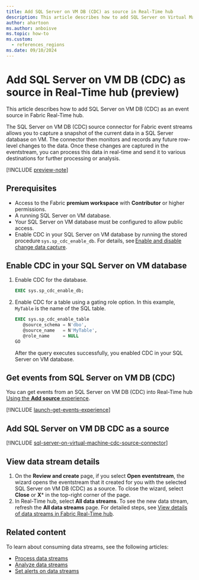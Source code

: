 ```yaml
---
title: Add SQL Server on VM DB (CDC) as source in Real-Time hub
description: This article describes how to add SQL Server on Virtual Machine (VM) Database (DB) Change Data Capture (CDC) as an event source in Fabric Real-Time hub.
author: ahartoon
ms.author: anboisve
ms.topic: how-to
ms.custom:
  - references_regions
ms.date: 09/10/2024
---
```


# Add SQL Server on VM DB (CDC) as source in Real-Time hub (preview)

This article describes how to add SQL Server on VM DB (CDC) as an event source in Fabric Real-Time hub.

The SQL Server on VM DB (CDC) source connector for Fabric event streams allows you to capture a snapshot of the current data in a SQL Server database on VM. The connector then monitors and records any future row-level changes to the data. Once these changes are captured in the eventstream, you can process this data in real-time and send it to various destinations for further processing or analysis.

[!INCLUDE [preview-note](./includes/preview-note.md)]

## Prerequisites

- Access to the Fabric **premium workspace** with **Contributor** or higher permissions.
- A running SQL Server on VM database.
- Your SQL Server on VM database must be configured to allow public access.  
- Enable CDC in your SQL Server on VM database by running the stored procedure `sys.sp_cdc_enable_db`. For details, see [Enable and disable change data capture](/sql/relational-databases/track-changes/enable-and-disable-change-data-capture-sql-server). 

## Enable CDC in your SQL Server on VM database

1. Enable CDC for the database.     
        
   ```sql
   EXEC sys.sp_cdc_enable_db; 
   ```
2. Enable CDC for a table using a gating role option. In this example, `MyTable` is the name of the SQL table. 

    ```sql            
    EXEC sys.sp_cdc_enable_table 
       @source_schema = N'dbo', 
       @source_name   = N'MyTable', 
       @role_name     = NULL 
    GO 
    ```

    After the query executes successfully, you enabled CDC in your SQL Server on VM database.

## Get events from SQL Server on VM DB (CDC)

You can get events from an SQL Server on VM DB (CDC) into Real-Time hub [Using the **Add source** experience](#data-sources-page).

[!INCLUDE [launch-get-events-experience](./includes/launch-get-events-experience.md)]

## Add SQL Server on VM DB CDC as a source

[!INCLUDE [sql-server-on-virtual-machine-cdc-source-connector](../real-time-intelligence/event-streams/includes/sql-server-on-virtual-machine-cdc-source-connector.md)] 

## View data stream details

1. On the **Review and create** page, if you select **Open eventstream**, the wizard opens the eventstream that it created for you with the selected SQL Server on VM DB (CDC) as a source. To close the wizard, select **Close** or **X*** in the top-right corner of the page.
1. In Real-Time hub, select **All data streams**. To see the new data stream, refresh the **All data streams** page. For detailed steps, see [View details of data streams in Fabric Real-Time hub](view-data-stream-details.md).

## Related content

To learn about consuming data streams, see the following articles:

- [Process data streams](process-data-streams-using-transformations.md)
- [Analyze data streams](analyze-data-streams-using-kql-table-queries.md)
- [Set alerts on data streams](set-alerts-data-streams.md)
